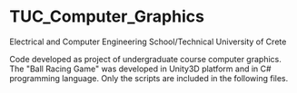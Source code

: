 # TUC_Computer_Graphics
Electrical and Computer Engineering School/Technical University of Crete

Code developed as project of undergraduate course computer graphics. The "Ball Racing Game" was developed in Unity3D platform and in C# programming language. Only the scripts are included in the following files.   
